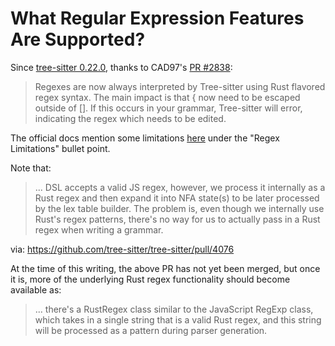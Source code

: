 # What Regular Expression Features Are Supported?

Since [tree-sitter
0.22.0](https://github.com/tree-sitter/tree-sitter/releases/tag/v0.22.0),
thanks to CAD97's [PR
#2838](https://github.com/tree-sitter/tree-sitter/pull/2838):

> Regexes are now always interpreted by Tree-sitter using Rust
> flavored regex syntax. The main impact is that { now need to be
> escaped outside of []. If this occurs in your grammar, Tree-sitter
> will error, indicating the regex which needs to be edited.

The official docs mention some limitations
[here](https://tree-sitter.github.io/tree-sitter/creating-parsers/2-the-grammar-dsl.html)
under the "Regex Limitations" bullet point.

Note that:

> ... DSL accepts a valid JS regex, however, we process it internally
> as a Rust regex and then expand it into NFA state(s) to be later
> processed by the lex table builder. The problem is, even though we
> internally use Rust's regex patterns, there's no way for us to
> actually pass in a Rust regex when writing a grammar.

via: https://github.com/tree-sitter/tree-sitter/pull/4076

At the time of this writing, the above PR has not yet been merged, but
once it is, more of the underlying Rust regex functionality should
become available as:

> ... there's a RustRegex class similar to the JavaScript RegExp
> class, which takes in a single string that is a valid Rust regex,
> and this string will be processed as a pattern during parser
> generation.

